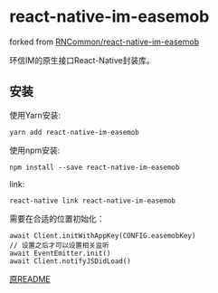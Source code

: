# react-native-im-easemob

forked from [RNCommon/react-native-im-easemob](https://github.com/RNCommon/react-native-im-easemob)

环信IM的原生接口React-Native封装库。

## 安装

使用Yarn安装:

```
yarn add react-native-im-easemob
```

使用npm安装:

```
npm install --save react-native-im-easemob
```

link:
```
react-native link react-native-im-easemob
```

需要在合适的位置初始化：
```
await Client.initWithAppKey(CONFIG.easemobKey)
// 设置之后才可以设置相关监听
await EventEmitter.init()
await Client.notifyJSDidLoad()
```

[原README](https://github.com/RNCommon/react-native-im-easemob)
